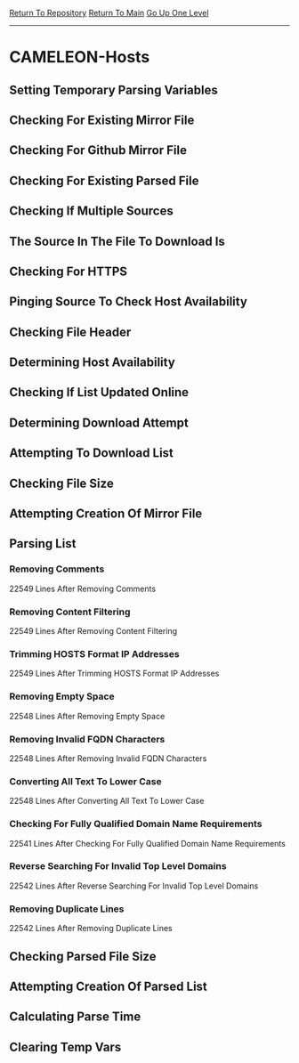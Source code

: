 [Return To Repository](https://github.com/deathbybandaid/piholeparser/)
[Return To Main](https://github.com/deathbybandaid/piholeparser/blob/master/RecentRunLogs/Mainlog.md)
[Go Up One Level](https://github.com/deathbybandaid/piholeparser/blob/master/RecentRunLogs/TopLevelScripts/30-Processing-External-Blacklists.md)
____________________________________
# CAMELEON-Hosts
## Setting Temporary Parsing Variables
## Checking For Existing Mirror File
## Checking For Github Mirror File
## Checking For Existing Parsed File
## Checking If Multiple Sources
## The Source In The File To Download Is
## Checking For HTTPS
## Pinging Source To Check Host Availability
## Checking File Header
## Determining Host Availability
## Checking If List Updated Online
## Determining Download Attempt
## Attempting To Download List
## Checking File Size
## Attempting Creation Of Mirror File
## Parsing List
### Removing Comments
22549 Lines After Removing Comments
### Removing Content Filtering
22549 Lines After Removing Content Filtering
### Trimming HOSTS Format IP Addresses
22549 Lines After Trimming HOSTS Format IP Addresses
### Removing Empty Space
22548 Lines After Removing Empty Space
### Removing Invalid FQDN Characters
22548 Lines After Removing Invalid FQDN Characters
### Converting All Text To Lower Case
22548 Lines After Converting All Text To Lower Case
### Checking For Fully Qualified Domain Name Requirements
22541 Lines After Checking For Fully Qualified Domain Name Requirements
### Reverse Searching For Invalid Top Level Domains
22542 Lines After Reverse Searching For Invalid Top Level Domains
### Removing Duplicate Lines
22542 Lines After Removing Duplicate Lines
## Checking Parsed File Size
## Attempting Creation Of Parsed List
## Calculating Parse Time
## Clearing Temp Vars
